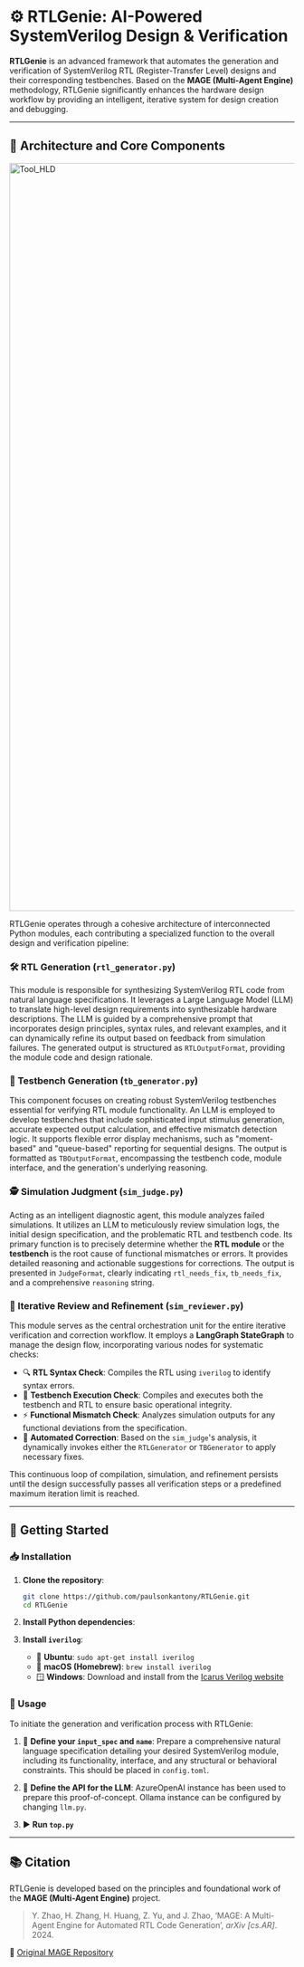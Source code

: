 # ⚙️ RTLGenie: AI-Powered SystemVerilog Design & Verification

**RTLGenie** is an advanced framework that automates the generation and verification of SystemVerilog RTL (Register-Transfer Level) designs and their corresponding testbenches. Based on the **MAGE (Multi-Agent Engine)** methodology, RTLGenie significantly enhances the hardware design workflow by providing an intelligent, iterative system for design creation and debugging.

---

## 🧩 Architecture and Core Components

<img width="2452" height="1322" alt="Tool_HLD" src="https://github.com/user-attachments/assets/2075c66a-e742-4e64-bbd7-4cce7e2e188b" />

RTLGenie operates through a cohesive architecture of interconnected Python modules, each contributing a specialized function to the overall design and verification pipeline:

### 🛠️ RTL Generation (`rtl_generator.py`)

This module is responsible for synthesizing SystemVerilog RTL code from natural language specifications. It leverages a Large Language Model (LLM) to translate high-level design requirements into synthesizable hardware descriptions. The LLM is guided by a comprehensive prompt that incorporates design principles, syntax rules, and relevant examples, and it can dynamically refine its output based on feedback from simulation failures. The generated output is structured as `RTLOutputFormat`, providing the module code and design rationale.

### 🧪 Testbench Generation (`tb_generator.py`)

This component focuses on creating robust SystemVerilog testbenches essential for verifying RTL module functionality. An LLM is employed to develop testbenches that include sophisticated input stimulus generation, accurate expected output calculation, and effective mismatch detection logic. It supports flexible error display mechanisms, such as "moment-based" and "queue-based" reporting for sequential designs. The output is formatted as `TBOutputFormat`, encompassing the testbench code, module interface, and the generation's underlying reasoning.

### 🕵️ Simulation Judgment (`sim_judge.py`)

Acting as an intelligent diagnostic agent, this module analyzes failed simulations. It utilizes an LLM to meticulously review simulation logs, the initial design specification, and the problematic RTL and testbench code. Its primary function is to precisely determine whether the **RTL module** or the **testbench** is the root cause of functional mismatches or errors. It provides detailed reasoning and actionable suggestions for corrections. The output is presented in `JudgeFormat`, clearly indicating `rtl_needs_fix`, `tb_needs_fix`, and a comprehensive `reasoning` string.

### 🔁 Iterative Review and Refinement (`sim_reviewer.py`)

This module serves as the central orchestration unit for the entire iterative verification and correction workflow. It employs a **LangGraph StateGraph** to manage the design flow, incorporating various nodes for systematic checks:

* 🔍 **RTL Syntax Check**: Compiles the RTL using `iverilog` to identify syntax errors.
* 🧩 **Testbench Execution Check**: Compiles and executes both the testbench and RTL to ensure basic operational integrity.
* ⚡ **Functional Mismatch Check**: Analyzes simulation outputs for any functional deviations from the specification.
* 🔧 **Automated Correction**: Based on the `sim_judge`'s analysis, it dynamically invokes either the `RTLGenerator` or `TBGenerator` to apply necessary fixes.

This continuous loop of compilation, simulation, and refinement persists until the design successfully passes all verification steps or a predefined maximum iteration limit is reached.

---

## 🚀 Getting Started

### 📥 Installation

1. **Clone the repository**:

   ```bash
   git clone https://github.com/paulsonkantony/RTLGenie.git
   cd RTLGenie
   ```

2. **Install Python dependencies**:

3. **Install `iverilog`**:

   * 🐧 **Ubuntu**: `sudo apt-get install iverilog`
   * 🍎 **macOS (Homebrew)**: `brew install iverilog`
   * 🪟 **Windows**: Download and install from the [Icarus Verilog website](https://www.google.com/search?q=http://iverilog.icarus.com/)

### 🧰 Usage

To initiate the generation and verification process with RTLGenie:

1. 📝 **Define your `input_spec` and `name`**:
   Prepare a comprehensive natural language specification detailing your desired SystemVerilog module, including its functionality, interface, and any structural or behavioral constraints. This should be placed in `config.toml`.

2. 🔐 **Define the API for the LLM**:
   AzureOpenAI instance has been used to prepare this proof-of-concept. Ollama instance can be configured by changing `llm.py`.

3. ▶️ **Run `top.py`**

---

## 📚 Citation

RTLGenie is developed based on the principles and foundational work of the **MAGE (Multi-Agent Engine)** project.

> Y. Zhao, H. Zhang, H. Huang, Z. Yu, and J. Zhao, ‘MAGE: A Multi-Agent Engine for Automated RTL Code Generation’, *arXiv \[cs.AR]*. 2024.

🔗 [Original MAGE Repository](https://github.com/stable-lab/MAGE)
